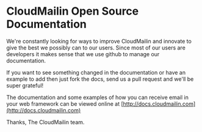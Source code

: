 # CloudMailin Open Source Documentation

We're constantly looking for ways to improve CloudMailin and innovate to give the best we possibly can to our users. Since most of our users are developers it makes sense that we use github to manage our documentation.

If you want to see something changed in the documentation or have an example to add then just fork the docs, send us a pull request and we'll be super grateful!

The documentation and some examples of how you can receive email in your web framework can be viewed online at [http://docs.cloudmailin.com](http://docs.cloudmailin.com)

Thanks,
The CloudMailin team.